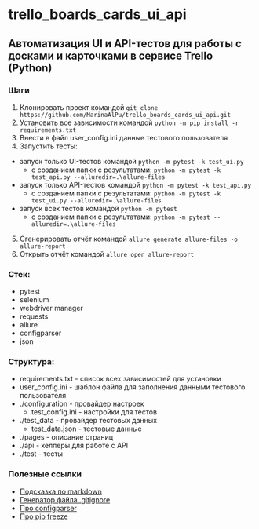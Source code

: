 # trello_boards_cards_ui_api

## Автоматизация UI и API-тестов для работы с досками и карточками в сервисе Trello (Python)

### Шаги
1. Клонировать проект командой `git clone https://github.com/MarinaAlPu/trello_boards_cards_ui_api.git`
2. Установить все зависимости командой `python -m pip install -r requirements.txt`
3. Внести в файл user_config.ini данные тестового пользователя
4. Запустить тесты:
- запуск только UI-тестов командой `python -m pytest -k test_ui.py`
    - с созданием папки с результатами: `python -m pytest -k test_api.py --alluredir=.\allure-files`
- запуск только API-тестов командой `python -m pytest -k test_api.py`
    - с созданием папки с результатами: `python -m pytest -k test_ui.py --alluredir=.\allure-files`
- запуск всех тестов  командой `python -m pytest`
    - с созданием папки с результатами: `python -m pytest --alluredir=.\allure-files`
5. Сгенерировать отчёт командой `allure generate allure-files -o allure-report`
6. Открыть отчёт командой `allure open allure-report`

### Стек:
- pytest
- selenium
- webdriver manager
- requests
- allure
- configparser
- json

### Структура:
- requirements.txt - список всех зависимостей для установки
- user_config.ini - шаблон файла для заполнения данными тестового пользователя
- ./configuration - провайдер настроек
    - test_config.ini - настройки для тестов
- ./test_data - провайдер тестовых данных
    - test_data.json - тестовые данные
- ./pages - описание страниц
- ./api - хелперы для работе с API
- ./test - тесты

### Полезные ссылки
- [Подсказка по markdown](https://www.markdownguide.org/cheat-sheet/)
- [Генератор файла .gitignore](https://www.toptal.com/developers/gitignore/)
- [Про configparser](https://docs.python.org/3.10/library/configparser.html?highlight=configparser)
- [Про pip freeze](https://pip.pypa.io/en/stable/cli/pip_freeze/)
